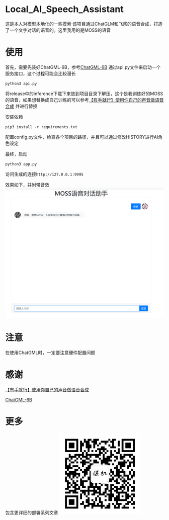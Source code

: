 # Local_AI_Speech_Assistant
这是本人对模型本地化的一些摸索
该项目通过ChatGLM和飞浆的语音合成，打造了一个文字对话的语音的。这里我用的是MOSS的语音
# 使用
首先，需要先装好ChatGML-6B，参考[ChatGML-6B](https://github.com/THUDM/ChatGLM-6B)
通过api.py文件来启动一个服务接口，这个过程可能会比较漫长
```shell
python3 api.py
```

将release中的inference下载下来放到项目目录下解压，这个是我训练好的MOSS的语音，如果想替换成自己训练的可以参考[【有手就行】使用你自己的声音做语音合成](https://aistudio.baidu.com/aistudio/projectdetail/5003396)
并进行替换

安装依赖
```shell
pip3 install -r requirements.txt
```

配置config.py文件，检查各个项目的路径，并且可以通过修改HISTORY进行AI角色设定

最终，启动
```shell
python3 app.py
```
访问生成的连接`http://127.0.0.1:9995`

效果如下，并附带音效
![](./readme_img/演示.png)

# 注意
在使用ChatGML时，一定要注意硬件配置问题

# 感谢
[【有手就行】使用你自己的声音做语音合成](https://aistudio.baidu.com/aistudio/projectdetail/5003396)

[ChatGML-6B](https://github.com/THUDM/ChatGLM-6B)
# 更多
包含更详细的部署系列文章
![感谢关注](./readme_img/qrcode.jpg)
